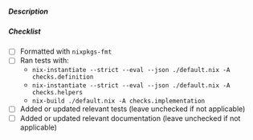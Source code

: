 ##### Description

<!---
Please include a short description of what your PR does and / or the motivation
behind it
--->

##### Checklist

<!---
Use `nix-shell` for a shell with all the required dependencies for building /
formatting / testing / etc.
--->

- [ ] Formatted with `nixpkgs-fmt`
- [ ] Ran tests with:
  * `nix-instantiate --strict --eval --json ./default.nix -A checks.definition`
  * `nix-instantiate --strict --eval --json ./default.nix -A checks.helpers`
  * `nix-build ./default.nix -A checks.implementation`
- [ ] Added or updated relevant tests (leave unchecked if not applicable)
- [ ] Added or updated relevant documentation (leave unchecked if not applicable)
